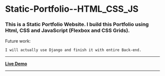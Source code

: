 # Static-Portfolio--HTML_CSS_JS
### This is a Static Portfolio Website. I build this Portfolio using Html, CSS and JavaScript (Flexbox and CSS Grids).

Future work:
```
I will actually use Django and finish it with entire Back-end.
```
---
**[Live Demo](http://www.mdomarfaruk.tk/)**

---
